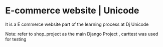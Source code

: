 # E-commerce website | Unicode

It is a E commerce website part of the learning process at Dj Unicode

Note: refer to shop_project as the main Django Project , carttest was used for testing
